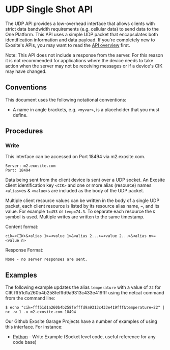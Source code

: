 # UDP Single Shot API

The UDP API provides a low-overhead interface that allows clients with strict data bandwidth requirements (e.g. cellular data) to send data to the One Platform. This API uses a simple UDP packet that encapsulates both identification information and data payload. If you're completely new to Exosite's APIs, you may want to read the [API       overview](../README.md) first.

Note: This API does not include a response from the server.  For this reason it is not recommended for applications where the device needs to take action when the server may not be receiving messages or if a device's CIK may have changed.  

## Conventions

This document uses the following notational conventions:

* A name in angle brackets, e.g. `<myvar>`, is a placeholder that you must define.

## Procedures

### Write 

This interface can be accessed on Port 18494 via m2.exosite.com.

```
Server: m2.exosite.com
Port: 18494
```

Data being sent from the client device is sent over a UDP socket. An Exosite client identification key `<CIK>` and one or more alias (resource) names `<alias>`es & `<value>`s are included as the body of the UDP packet.

Multiple client resource values can be written in the body of a single UDP packet, each client resource is listed by its resource alias name, `=`, and its value. For example `1=453` or `temp=74.3`. To separate each resource the `&` symbol is used. Multiple writes are written to the same timestamp.

Content format:

```
cik=<CIK>&<alias 1>=<value 1>&<alias 2...>=<value 2...>&<alias n>=<value n>
```

Response Format:

```
None - no server responses are sent.
```

## Examples

The following example updates the alias `temperature` with a value of `22` for CIK fff51d1a260b4b258fefffd9a9313c433e419fff using the netcat command from the command line:

```
$ echo "cik=fff51d1a260b4b258fefffd9a9313c433e419fff&temperature=22" | nc -w 1 -u m2.exosite.com 18494
```

Our Github Exosite Garage Projects have a number of examples of using this interface. For instance:

* [Python](https://github.com/exosite-garage/udp_single_shot) - Write Example (Socket level code, useful reference for any code base)


